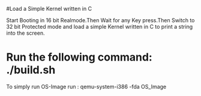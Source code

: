 #Load a Simple Kernel written in C

Start Booting in 16 bit Realmode.Then Wait for any Key press.Then Switch to 32 bit Protected mode and load a simple  Kernel written in C to print a string into the screen.
# Run the following command: ./build.sh

 To simply run OS-Image run : qemu-system-i386 -fda OS_Image
